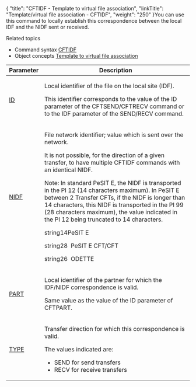{
    "title": "CFTIDF  - Template to virtual file association",
    "linkTitle": "Template/virtual file association - CFTIDF",
    "weight": "250"
}<span id="About_the_CFTIDF_Command"></span>You can use this command to locally establish this correspondence
between the local IDF and the NIDF sent or received.

Related
topics

-   Command syntax
    [CFTIDF](../../../command_summary#CFTIDF)
-   Object concepts
    [Template
    to virtual file association](../../../../concepts/cft_configuration_concepts_start_here/network_file_identifier_concepts)

<table>
   <thead>
      <tr>
<th class="TableStyle-SynchTableStyle_interop-HeadE-Column1-Header1">Parameter         </th>
<th class="TableStyle-SynchTableStyle_interop-HeadD-Column1-Header1">Description         </th>
      </tr>
   </thead>
   <tbody>
      <tr>
         <td><p><a href="../../../command_summary/parameter_intro/id">ID</a></p>         </td>
         <td><p>Local identifier of the file on the local site (IDF).</p>
<p>This identifier corresponds to the value of the ID parameter
of the CFTSEND/CFTRECV command or to the IDF parameter of the SEND/RECV
command.</p>         </td>
      </tr>
      <tr>
         <td><p><a href="../../../command_summary/parameter_intro/nidf">NIDF</a></p>         </td>
         <td><p>File network identifier; value which is sent over the network.</p>
<p>It is not possible, for the direction of a given transfer,
to have multiple CFTIDF commands with an identical NIDF.</p>
<p>Note:
In
standard PeSIT E, the NIDF is transported in the PI 12 (14
characters maximum). In PeSIT E between 2 Transfer CFTs,
if the NIDF is longer than 14 characters, this NIDF is transported in
the PI 99 (28 characters maximum), the value indicated in the PI 12 being
truncated to 14 characters.</p>
<p>string14PeSIT
E</p>
<p>string28  PeSIT
E CFT/CFT</p>
<p>string26  ODETTE</p>         </td>
      </tr>
      <tr>
         <td><p><a href="../../../command_summary/parameter_intro/part">PART</a></p>         </td>
         <td><p>Local identifier of the partner for which the IDF/NIDF
correspondence is valid.</p>
<p>Same value as the value of the ID parameter of CFTPART.</p>         </td>
      </tr>
      <tr>
         <td><p><a href="../../../command_summary/parameter_intro/type">TYPE</a></p>         </td>
         <td><p>Transfer direction for which this correspondence is valid.</p>
<p>The values indicated are:</p>
<ul>
<li>SEND
for send transfers</li>
<li>RECV
for receive transfers</li>
</ul>         </td>
      </tr>
   </tbody>
</table>
